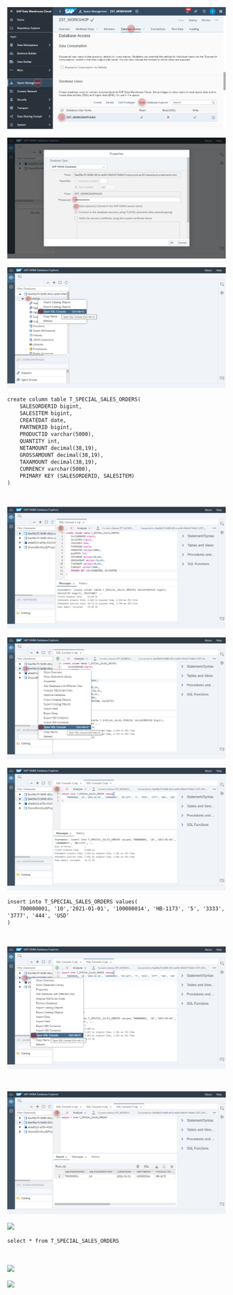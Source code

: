 
<br><br>![](../images/special_sales_orders_01.png)
<br><br>![](../images/special_sales_orders_02.png)
<br><br>![](../images/special_sales_orders_03.png)



```
create column table T_SPECIAL_SALES_ORDERS(
	SALESORDERID bigint, 
	SALESITEM bigint,
	CREATEDAT date, 
	PARTNERID bigint,
	PRODUCTID varchar(5000),
	QUANTITY int,
	NETAMOUNT decimal(38,19),
	GROSSAMOUNT decimal(38,19),
	TAXAMOUNT decimal(38,19),
	CURRENCY varchar(5000),
	PRIMARY KEY (SALESORDERID, SALESITEM)
)
```
<br><br>![](../images/special_sales_orders_04.png)
<br><br>![](../images/special_sales_orders_05.png)
<br><br>![](../images/special_sales_orders_06.png)

```
insert into T_SPECIAL_SALES_ORDERS values(	
	700000001, '10','2021-01-01', '100000014', 'HB-1173', '5', '3333', '3777', '444', 'USD'
)
```
<br><br>![](../images/special_sales_orders_07.png)


<br><br>![](../images/special_sales_orders_08.png)
<br><br>![](../images/special_sales_orders_09.png)

```
select * from T_SPECIAL_SALES_ORDERS
```
<br><br>![](../images/special_sales_orders_10.png)
<br><br>![](../images/special_sales_orders_11.png)

